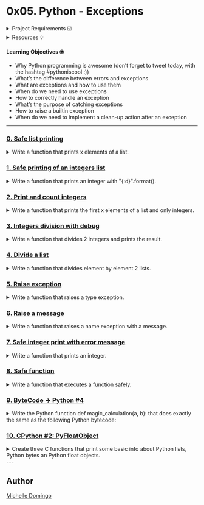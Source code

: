 # 0x05. Python - Exceptions

<details><summary>Project Requirements ☑️</summary>
...
</details>

<details><summary>Resources 💡</summary>
...
</details>

#### Learning Objectives 🤓

* Why Python programming is awesome (don’t forget to tweet today, with the hashtag #pythoniscool :))
* What’s the difference between errors and exceptions
* What are exceptions and how to use them
* When do we need to use exceptions
* How to correctly handle an exception
* What’s the purpose of catching exceptions
* How to raise a builtin exception
* When do we need to implement a clean-up action after an exception

---

### [0. Safe list printing](./0-safe_print_list.py)
<details><summary>Write a function that prints x elements of a list.</summary><br>

* 
```

```
</details>

### [1. Safe printing of an integers list](./1-safe_print_integer.py)
<details><summary>Write a function that prints an integer with "{:d}".format().</summary><br>

* 
```

```
</details>

### [2. Print and count integers](./2-safe_print_list_integers.py)
<details><summary>Write a function that prints the first x elements of a list and only integers.</summary><br>

* 
```

```
</details>

### [3. Integers division with debug](./3-safe_print_division.py)
<details><summary>Write a function that divides 2 integers and prints the result.</summary><br>

* 
```

```
</details>

### [4. Divide a list](./4-list_division.py)
<details><summary>Write a function that divides element by element 2 lists.</summary><br>

* 
```

```
</details>

### [5. Raise exception](./5-raise_exception.py)
<details><summary>Write a function that raises a type exception.</summary><br>

* 
```

```
</details>

### [6. Raise a message](./6-raise_exception_msg.py)
<details><summary>Write a function that raises a name exception with a message.</summary><br>

* 
```

```
</details>

### [7. Safe integer print with error message](./100-safe_print_integer_err.py)
<details><summary>Write a function that prints an integer.</summary><br>

* 
```

```
</details>

### [8. Safe function](./101-safe_function.py)
<details><summary>Write a function that executes a function safely. </summary><br>

*  
```

```
</details>

### [9. ByteCode -> Python #4](./102-magic_calculation.py)
<details><summary>Write the Python function def magic_calculation(a, b): that does exactly the same as the following Python bytecode:</summary><br>

* 
```

```
</details>

### [10. CPython #2: PyFloatObject](./103-python.c)
<details><summary>Create three C functions that print some basic info about Python lists, Python bytes an Python float objects.</summary><br>

* 

Python lists:
```

```
</details>
---

## Author
[Michelle Domingo](https://github.com/michedomingo)
